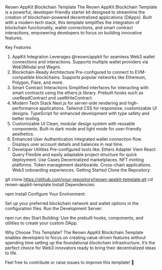 Reown AppKit Blockchain Template
The Reown AppKit Blockchain Template is a powerful, developer-friendly starter kit designed to streamline the creation of blockchain-powered decentralized applications (DApps). Built with a modern tech stack, this template simplifies the integration of blockchain functionality, wallet connections, and smart contract interactions, empowering developers to focus on building innovative features.

Key Features
1. AppKit Integration
Leverages @reown/appkit for seamless Web3 wallet connections and interactions.
Supports multiple wallet providers via Web3Modal and Wagmi.
2. Blockchain-Ready Architecture
Pre-configured to connect to EVM-compatible blockchains.
Supports popular networks like Ethereum, Polygon, Flare, and more.
3. Smart Contract Interactions
Simplified interfaces for interacting with smart contracts using the ethers.js library.
Prebuilt hooks such as useReadContract and useWriteContract.
4. Modern Tech Stack
Next.js for server-side rendering and high-performance applications.
Tailwind CSS for responsive, customizable UI designs.
TypeScript for enhanced development with type safety and better tooling.
5. Customizable UI
Clean, modular design system with reusable components.
Built-in dark mode and light mode for user-friendly aesthetics.
6. Enhanced User Authentication
Integrated wallet connection flow.
Displays user account details and balances in real time.
7. Developer Utilities
Pre-configured tools like:
Ethers Adapter
Viem
React Query
Flexible and easily adaptable project structure for quick deployment.
Use Cases
Decentralized marketplaces.
NFT minting platforms.
Token management dashboards.
Cross-chain applications.
Web3 onboarding experiences.
Getting Started
Clone the Repository:


git clone https://github.com/your-repository/reown-appkit-template.git
cd reown-appkit-template
Install Dependencies:


npm install
Configure Your Environment:

Set up your preferred blockchain network and wallet options in the configuration files.
Run the Development Server:

npm run dev
Start Building: Use the prebuilt hooks, components, and utilities to create your custom DApp.

Why Choose This Template?
The Reown AppKit Blockchain Template enables developers to focus on creating value-driven features without spending time setting up the foundational blockchain infrastructure. It’s the perfect choice for Web3 innovators ready to bring their decentralized ideas to life.

Feel free to contribute or raise issues to improve this template! 🚀